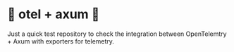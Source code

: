# 🦀 otel + axum 🦀

Just a quick test repository to check the integration between OpenTelemtry + Axum with exporters for telemetry.
